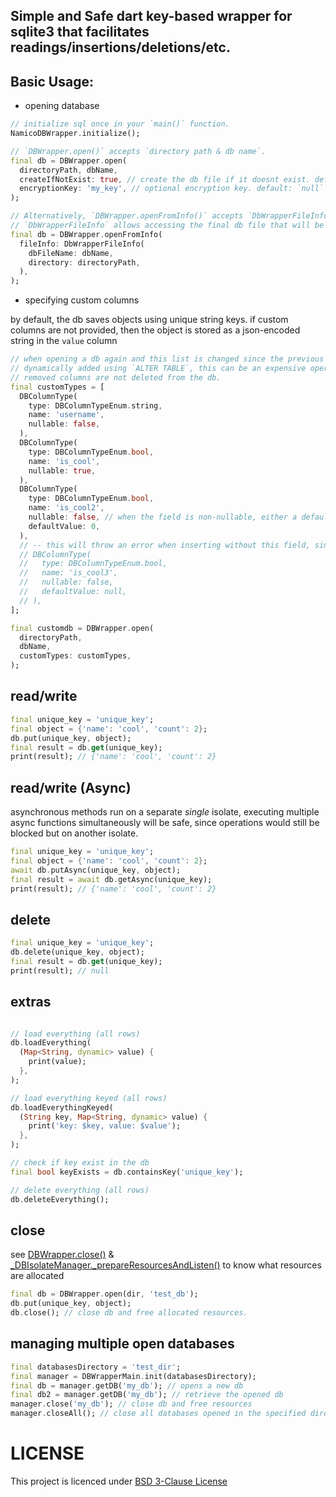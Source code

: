 ## Simple and Safe dart key-based wrapper for sqlite3 that facilitates readings/insertions/deletions/etc.


## Basic Usage:

- opening database
```dart
// initialize sql once in your `main()` function.
NamicoDBWrapper.initialize();

// `DBWrapper.open()` accepts `directory path & db name`.
final db = DBWrapper.open(
  directoryPath, dbName,
  createIfNotExist: true, // create the db file if it doesnt exist. default: `false`
  encryptionKey: 'my_key', // optional encryption key. default: `null`
);

// Alternatively, `DBWrapper.openFromInfo()` accepts `DbWrapperFileInfo`
// `DbWrapperFileInfo` allows accessing the final db file that will be created.
final db = DBWrapper.openFromInfo(
  fileInfo: DbWrapperFileInfo(
    dbFileName: dbName,
    directory: directoryPath,
  ),
);

```

- specifying custom columns
  
by default, the db saves objects using unique string keys. if custom columns are not provided, then the object is stored as a json-encoded string in the `value` column
```dart
// when opening a db again and this list is changed since the previous time, the new columns are 
// dynamically added using `ALTER TABLE`, this can be an expensive operation so be careful editing this.
// removed columns are not deleted from the db.
final customTypes = [
  DBColumnType(
    type: DBColumnTypeEnum.string,
    name: 'username',
    nullable: false,
  ),
  DBColumnType(
    type: DBColumnTypeEnum.bool,
    name: 'is_cool',
    nullable: true,
  ),
  DBColumnType(
    type: DBColumnTypeEnum.bool,
    name: 'is_cool2',
    nullable: false, // when the field is non-nullable, either a default value must be provided or any next insertions should contain this field. otherwise it will throw an error
    defaultValue: 0,
  ),
  // -- this will throw an error when inserting without this field, since its non-nullable & no default value provided.
  // DBColumnType(
  //   type: DBColumnTypeEnum.bool,
  //   name: 'is_cool3',
  //   nullable: false,
  //   defaultValue: null,
  // ),
];

final customdb = DBWrapper.open(
  directoryPath,
  dbName,
  customTypes: customTypes,
);
```

## read/write
```dart
final unique_key = 'unique_key';
final object = {'name': 'cool', 'count': 2};
db.put(unique_key, object);
final result = db.get(unique_key);
print(result); // {'name': 'cool', 'count': 2}
```

## read/write (Async)
asynchronous methods run on a separate *single* isolate, executing multiple async functions simultaneously will be safe, since operations would still be blocked but on another isolate.

```dart
final unique_key = 'unique_key';
final object = {'name': 'cool', 'count': 2};
await db.putAsync(unique_key, object);
final result = await db.getAsync(unique_key);
print(result); // {'name': 'cool', 'count': 2}
```

## delete
```dart
final unique_key = 'unique_key';
db.delete(unique_key, object);
final result = db.get(unique_key);
print(result); // null
```

## extras
```dart

// load everything (all rows)
db.loadEverything(
  (Map<String, dynamic> value) {
    print(value);
  },
);

// load everything keyed (all rows)
db.loadEverythingKeyed(
  (String key, Map<String, dynamic> value) {
    print('key: $key, value: $value');
  },
);

// check if key exist in the db
final bool keyExists = db.containsKey('unique_key');

// delete everything (all rows)
db.deleteEverything();
```


## close
see [DBWrapper.close()](./lib/src/namico_db_wrapper_base.dart#L103) & [_DBIsolateManager._prepareResourcesAndListen()](./lib/src/namico_db_wrapper_base.dart#L380) to know what resources are allocated
```dart
final db = DBWrapper.open(dir, 'test_db');
db.put(unique_key, object);
db.close(); // close db and free allocated resources.
```

## managing multiple open databases
```dart
final databasesDirectory = 'test_dir';
final manager = DBWrapperMain.init(databasesDirectory);
final db = manager.getDB('my_db'); // opens a new db
final db2 = manager.getDB('my_db'); // retrieve the opened db
manager.close('my_db'); // close db and free resources
manager.closeAll(); // close all databases opened in the specified directory
```


# LICENSE
This project is licenced under [BSD 3-Clause License](LICENSE)